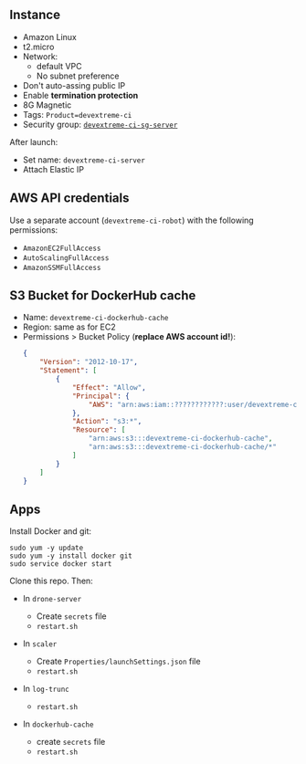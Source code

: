 ## Instance

- Amazon Linux
- t2.micro
- Network:
    - default VPC
    - No subnet preference
- Don't auto-assing public IP
- Enable **termination protection**
- 8G Magnetic
- Tags: `Product=devextreme-ci`
- Security group: [`devextreme-ci-sg-server`](../security-groups.md)

After launch:

- Set name: `devextreme-ci-server`
- Attach Elastic IP

## AWS API credentials

Use a separate account (`devextreme-ci-robot`) with the following permissions:

- `AmazonEC2FullAccess`
- `AutoScalingFullAccess`
- `AmazonSSMFullAccess`

## S3 Bucket for DockerHub cache

- Name: `devextreme-ci-dockerhub-cache`
- Region: same as for EC2
- Permissions > Bucket Policy (**replace AWS account id!**):
    ```json
    {
        "Version": "2012-10-17",
        "Statement": [
            {
                "Effect": "Allow",
                "Principal": {
                    "AWS": "arn:aws:iam::????????????:user/devextreme-ci-robot"
                },
                "Action": "s3:*",
                "Resource": [
                    "arn:aws:s3:::devextreme-ci-dockerhub-cache",
                    "arn:aws:s3:::devextreme-ci-dockerhub-cache/*"
                ]
            }
        ]
    }
    ```

## Apps

Install Docker and git:

```
sudo yum -y update
sudo yum -y install docker git
sudo service docker start
```

Clone this repo. Then:

- In `drone-server`
    - Create `secrets` file
    - `restart.sh`

- In `scaler`
    - Create `Properties/launchSettings.json` file
    - `restart.sh`

- In `log-trunc`
    - `restart.sh`

- In `dockerhub-cache`
    - create `secrets` file
    - `restart.sh`
